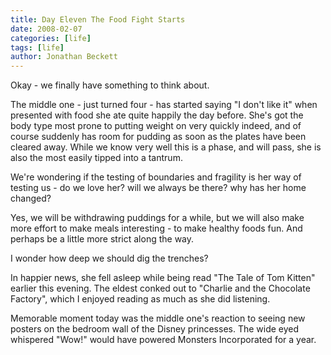 ```yaml
---
title: Day Eleven The Food Fight Starts
date: 2008-02-07
categories: [life]
tags: [life]
author: Jonathan Beckett
---
```


Okay - we finally have something to think about.

The middle one - just turned four - has started saying "I don't like it" when presented with food she ate quite happily the day before. She's got the body type most prone to putting weight on very quickly indeed, and of course suddenly has room for pudding as soon as the plates have been cleared away. While we know very well this is a phase, and will pass, she is also the most easily tipped into a tantrum.

We're wondering if the testing of boundaries and fragility is her way of testing us - do we love her? will we always be there? why has her home changed?

Yes, we will be withdrawing puddings for a while, but we will also make more effort to make meals interesting - to make healthy foods fun. And perhaps be a little more strict along the way.

I wonder how deep we should dig the trenches?

In happier news, she fell asleep while being read "The Tale of Tom Kitten" earlier this evening. The eldest conked out to "Charlie and the Chocolate Factory", which I enjoyed reading as much as she did listening.

Memorable moment today was the middle one's reaction to seeing new posters on the bedroom wall of the Disney princesses. The wide eyed whispered "Wow!" would have powered Monsters Incorporated for a year.